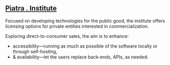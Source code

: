 ## [Piatra . Institute](https://piatra.institute)


Focused on developing technologies for the public good, the institute offers licensing options for private entities interested in commercialization. 

Exploring direct-to-consumer sales, the aim is to enhance:
+ accessibility—running as much as possible of the software locally or through self-hosting,
+ & availability—let the users replace back-ends, APIs, as needed.
